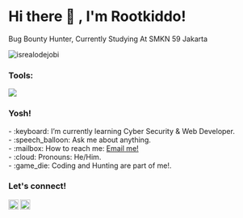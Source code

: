 # <summary><strong>Hi there :wave: , I'm Rootkiddo!</strong></summary>
Bug Bounty Hunter, Currently Studying At SMKN 59 Jakarta
<p align="left"> <img src="https://komarev.com/ghpvc/?username=goonesmile&label=Profile%20views&color=0e75b6&style=flat" alt="isrealodejobi" />
</p>

### <summary><strong>Tools:</strong></summary>
<p>
    <img src="https://img.shields.io/badge/Text%20Editor-Visual%20Studio%20Code-blue?&logo=visual%20studio%20code&logoColor=blue" />
</p>

### <summary><strong>Yosh!</strong></summary>
<p>
    - :keyboard: I’m currently learning Cyber Security & Web Developer. </br>
    - :speech_balloon: Ask me about anything.</br>
    - :mailbox: How to reach me: <a href="mailto:dibzalderson@gmail.com">Email me!</a>  </br>
    - :cloud: Pronouns: He/Him. </br>
    - :game_die: Coding and Hunting are part of me!. </br>
<p>
 
### <summary><strong>Let's connect!</strong></summary>
<a href="https://x.com/rexpyz">
  <img align="left" alt="Dibz Twitter" width="20px" src="https://simpleicons.org/icons/x.svg" />
</a>
<a href="https://www.instagram.com//">
  <img align="left" alt="Dibz Instagram" width="20px" src="https://simpleicons.org/icons/instagram.svg" />
</a>
